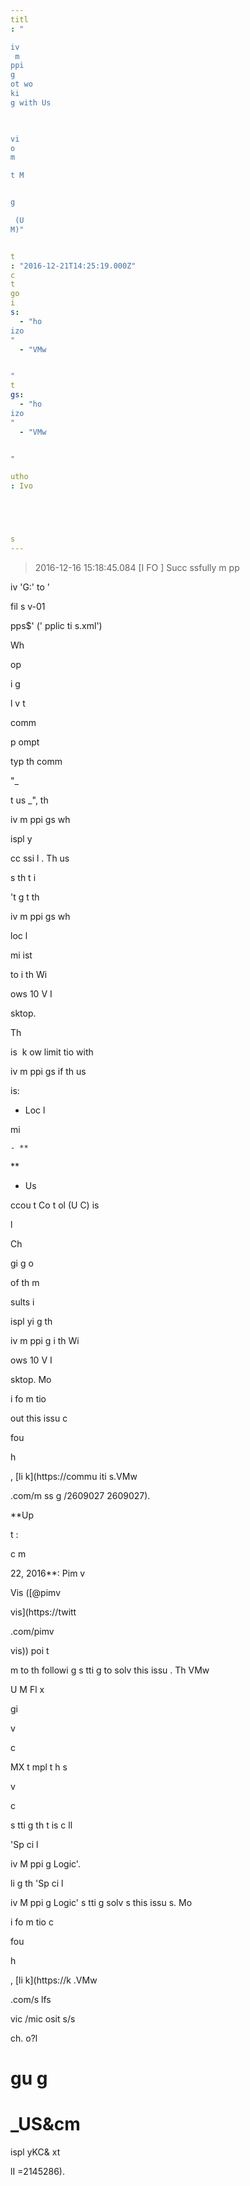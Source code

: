 ```yaml
---
titl
: "

iv
 m
ppi
g 
ot wo
ki
g with Us

 

vi
o
m

t M


g

 (U
M)"


t
: "2016-12-21T14:25:19.000Z"
c
t
go
i
s: 
  - "ho
izo
"
  - "VMw


"
t
gs: 
  - "ho
izo
"
  - "VMw


"

utho
: Ivo 





s
---
```


> 2016-12-16 15:18:45.084 \[I
FO \] Succ
ssfully m
pp

 

iv
 'G:' to '

fil
s
v-01

pps$' ('
pplic
ti
s.xml')

Wh

 op

i
g 

 
l
v
t

 comm


 p
ompt 


 typ
 th
 comm


 "_

t us
_", th
 

iv
 m
ppi
gs wh


 
ispl
y

 


 
cc
ssi
l
. Th
 us

s th
t 
i

't g
t th
 

iv
 m
ppi
gs wh


 loc
l 

mi
ist

to
 i
 th
 Wi

ows 10 V
I 

sktop.

Th


 is 
  k
ow
 limit
tio
 with 

iv
 m
ppi
gs if th
 us

 is:

- Loc
l 

mi

    - **


**
- Us

 
ccou
t Co
t
ol (U
C) is 



l



Ch

gi
g o

 of th
m 

sults i
 
ispl
yi
g th
 

iv
 m
ppi
g i
 th
 Wi

ows 10 V
I 

sktop. Mo

 i
fo
m
tio
 

out this issu
 c

 

 fou

 h


, [li
k](https://commu
iti
s.VMw


.com/m
ss
g
/2609027
2609027).

**Up

t
: 

c
m


 22, 2016**: Pim v

 

 Vis ([@pimv



vis](https://twitt

.com/pimv



vis)) poi
t

 m
 to th
 followi
g s
tti
g to solv
 this issu
. Th
 VMw


 U
M Fl
x

gi

 

v

c

 

MX t
mpl
t
 h
s 

 

v

c

 s
tti
g th
t is c
ll

 'Sp
ci
l 

iv
 M
ppi
g Logic'. 



li
g th
 'Sp
ci
l 

iv
 M
ppi
g Logic' s
tti
g solv
s this issu
s. Mo

 i
fo
m
tio
 c

 

 fou

 h


, [li
k](https://k
.VMw


.com/s
lfs

vic
/mic
osit
s/s


ch.
o?l

gu
g
=

_US&cm
=
ispl
yKC&
xt



lI
=2145286).






